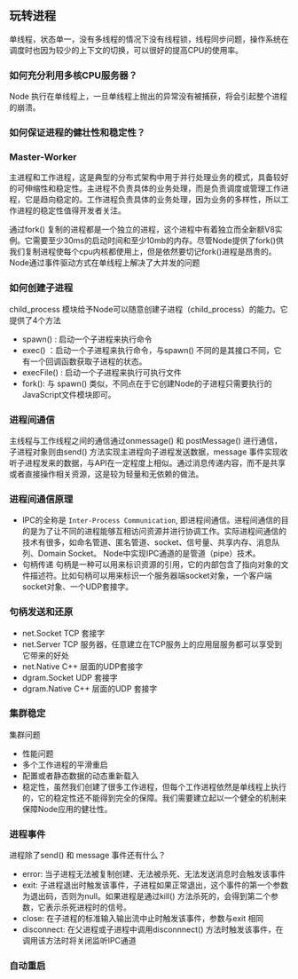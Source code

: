 
## 玩转进程

单线程，状态单一，没有多线程的情况下没有线程锁，线程同步问题，操作系统在调度时也因为较少的上下文的切换，可以很好的提高CPU的使用率。

### 如何充分利用多核CPU服务器？

Node 执行在单线程上，一旦单线程上抛出的异常没有被捕获，将会引起整个进程的崩溃。

### 如何保证进程的健壮性和稳定性？

### Master-Worker

主进程和工作进程，这是典型的分布式架构中用于并行处理业务的模式，具备较好的可伸缩性和稳定性。主进程不负责具体的业务处理，而是负责调度或管理工作进程，它是趋向稳定的。工作进程负责具体的业务处理，因为业务的多样性，所以工作进程的稳定性值得开发者关注。

通过fork() 复制的进程都是一个独立的进程，这个进程中有着独立而全新额V8实例。它需要至少30ms的启动时间和至少10mb的内存。尽管Node提供了fork()供我们复制进程使每个cpu内核都使用上，但是依然要切记fork()进程是昂贵的。Node通过事件驱动方式在单线程上解决了大并发的问题

### 如何创建子进程
child_process 模块给予Node可以随意创建子进程（child_process）的能力。它提供了4个方法

* spawn() : 启动一个子进程来执行命令
* exec() ：启动一个子进程来执行命令，与spawn() 不同的是其接口不同，它有一个回调函数获取子进程的状态。
* execFile() : 启动一个子进程来执行可执行文件
* fork(): 与 spawn() 类似，不同点在于它创建Node的子进程只需要执行的JavaScript文件模块即可。

### 进程间通信

主线程与工作线程之间的通信通过onmessage() 和 postMessage() 进行通信，子进程对象则由send() 方法实现主进程向子进程发送数据，message 事件实现收听子进程发来的数据，与API在一定程度上相似。通过消息传递内容，而不是共享或者直接操作相关资源，这是较为轻量和无依赖的做法。

### 进程间通信原理
* IPC的全称是 `Inter-Process Communication`, 即进程间通信。进程间通信的目的是为了让不同的进程能够互相访问资源并进行协调工作。实际进程间通信的技术有很多，如命名管道、匿名管道、socket、信号量、共享内存、消息队列、Domain Socket。
Node中实现IPC通道的是管道（pipe）技术。
* 句柄传递  句柄是一种可以用来标识资源的引用，它的内部包含了指向对象的文件描述符。比如句柄可以用来标识一个服务器端socket对象，一个客户端socket对象、一个UDP套接字。

### 句柄发送和还原

* net.Socket TCP 套接字
* net.Server TCP 服务器，任意建立在TCP服务上的应用层服务都可以享受到它带来的好处
* net.Native C++ 层面的UDP套接字
* dgram.Socket UDP 套接字
* dgram.Native C++ 层面的UDP 套接字

### 集群稳定
集群问题
* 性能问题
* 多个工作进程的平滑重启
* 配置或者静态数据的动态重新载入
* 稳定性，虽然我们创建了很多工作进程，但每个工作进程依然是单线程上执行的，它的稳定性还不能得到完全的保障。我们需要建立起以一个健全的机制来保障Node应用的健壮性。

### 进程事件
进程除了send() 和 message 事件还有什么？
* error: 当子进程无法被复制创建、无法被杀死、无法发送消息时会触发该事件
* exit: 子进程退出时触发该事件，子进程如果正常退出，这个事件的第一个参数为退出码，否则为null。如果进程是通过kill() 方法杀死的，会得到第二个参数，它表示杀死进程时的信号。
* close: 在子进程的标准输入输出流中止时触发该事件，参数与exit 相同
* disconnect: 在父进程或子进程中调用disconnnect() 方法时触发该事件，在调用该方法时将关闭监听IPC通道

### 自动重启
